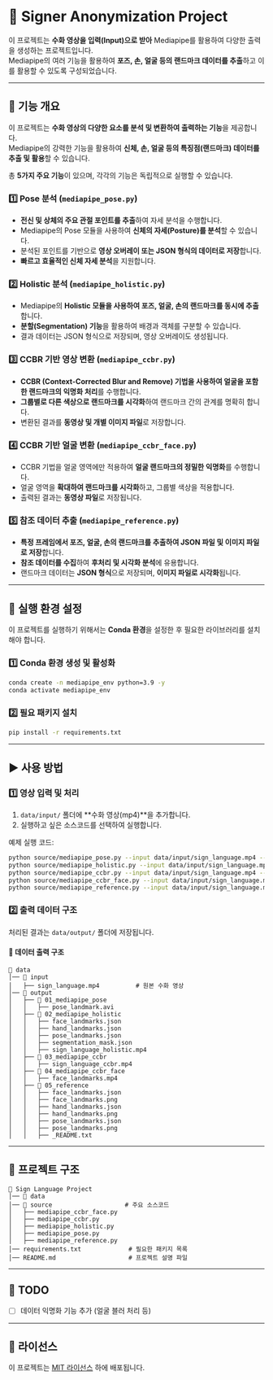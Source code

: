 # 🚀 Signer Anonymization Project

이 프로젝트는 **수화 영상을 입력(Input)으로 받아** Mediapipe를 활용하여 다양한 출력을 생성하는 프로젝트입니다.  
Mediapipe의 여러 기능을 활용하여 **포즈, 손, 얼굴 등의 랜드마크 데이터를 추출**하고 이를 활용할 수 있도록 구성되었습니다.

---

## 📌 기능 개요

이 프로젝트는 **수화 영상의 다양한 요소를 분석 및 변환하여 출력하는 기능**을 제공합니다.  
Mediapipe의 강력한 기능을 활용하여 **신체, 손, 얼굴 등의 특징점(랜드마크) 데이터를 추출 및 활용**할 수 있습니다.

총 **5가지 주요 기능**이 있으며, 각각의 기능은 독립적으로 실행할 수 있습니다.

### 1️⃣ **Pose 분석 (`mediapipe_pose.py`)**

- **전신 및 상체의 주요 관절 포인트를 추출**하여 자세 분석을 수행합니다.
- Mediapipe의 Pose 모듈을 사용하여 **신체의 자세(Posture)를 분석**할 수 있습니다.
- 분석된 포인트를 기반으로 **영상 오버레이 또는 JSON 형식의 데이터로 저장**합니다.
- **빠르고 효율적인 신체 자세 분석**을 지원합니다.

### 2️⃣ **Holistic 분석 (`mediapipe_holistic.py`)**

- Mediapipe의 **Holistic 모듈을 사용하여 포즈, 얼굴, 손의 랜드마크를 동시에 추출**합니다.
- **분할(Segmentation) 기능**을 활용하여 배경과 객체를 구분할 수 있습니다.
- 결과 데이터는 JSON 형식으로 저장되며, 영상 오버레이도 생성됩니다.

### 3️⃣ **CCBR 기반 영상 변환 (`mediapipe_ccbr.py`)**

- **CCBR (Context-Corrected Blur and Remove) 기법을 사용하여 얼굴을 포함한 랜드마크의 익명화 처리**를 수행합니다.
- **그룹별로 다른 색상으로 랜드마크를 시각화**하여 랜드마크 간의 관계를 명확히 합니다.
- 변환된 결과를 **동영상 및 개별 이미지 파일**로 저장합니다.

### 4️⃣ **CCBR 기반 얼굴 변환 (`mediapipe_ccbr_face.py`)**

- CCBR 기법을 얼굴 영역에만 적용하여 **얼굴 랜드마크의 정밀한 익명화**를 수행합니다.
- 얼굴 영역을 **확대하여 랜드마크를 시각화**하고, 그룹별 색상을 적용합니다.
- 출력된 결과는 **동영상 파일**로 저장됩니다.

### 5️⃣ **참조 데이터 추출 (`mediapipe_reference.py`)**

- **특정 프레임에서 포즈, 얼굴, 손의 랜드마크를 추출하여 JSON 파일 및 이미지 파일로 저장**합니다.
- **참조 데이터를 수집**하여 **후처리 및 시각화 분석**에 유용합니다.
- 랜드마크 데이터는 **JSON 형식**으로 저장되며, **이미지 파일로 시각화**됩니다.

---

## 🔧 실행 환경 설정

이 프로젝트를 실행하기 위해서는 **Conda 환경**을 설정한 후 필요한 라이브러리를 설치해야 합니다.

### 1️⃣ **Conda 환경 생성 및 활성화**

```bash
conda create -n mediapipe_env python=3.9 -y
conda activate mediapipe_env
```

### 2️⃣ **필요 패키지 설치**

```bash
pip install -r requirements.txt
```

---

## ▶ 사용 방법

### 1️⃣ **영상 입력 및 처리**

1. `data/input/` 폴더에 **수화 영상(mp4)**을 추가합니다.
2. 실행하고 싶은 소스코드를 선택하여 실행합니다.

예제 실행 코드:

```bash
python source/mediapipe_pose.py --input data/input/sign_language.mp4 --output data/output/mediapipe_pose_test
python source/mediapipe_holistic.py --input data/input/sign_language.mp4 --output data/output/mediapipe_holistic_test
python source/mediapipe_ccbr.py --input data/input/sign_language.mp4 --output data/output/mediapipe_ccbr_test
python source/mediapipe_ccbr_face.py --input data/input/sign_language.mp4 --output data/output/mediapipe_ccbr_face_test
python source/mediapipe_reference.py --input data/input/sign_language.mp4 --output data/output/mediapipe_reference_test
```

### 2️⃣ **출력 데이터 구조**

처리된 결과는 `data/output/` 폴더에 저장됩니다.

#### **📂 데이터 출력 구조**

```
📁 data
│── 📁 input
│   ├── sign_language.mp4          # 원본 수화 영상
│── 📁 output
│   ├── 📁 01_mediapipe_pose
│   │   ├── pose_landmark.avi
│   ├── 📁 02_mediapipe_holistic
│   │   ├── face_landmarks.json
│   │   ├── hand_landmarks.json
│   │   ├── pose_landmarks.json
│   │   ├── segmentation_mask.json
│   │   ├── sign_language_holistic.mp4
│   ├── 📁 03_mediapipe_ccbr
│   │   ├── sign_language_ccbr.mp4
│   ├── 📁 04_mediapipe_ccbr_face
│   │   ├── face_landmarks.mp4
│   ├── 📁 05_reference
│   │   ├── face_landmarks.json
│   │   ├── face_landmarks.png
│   │   ├── hand_landmarks.json
│   │   ├── hand_landmarks.png
│   │   ├── pose_landmarks.json
│   │   ├── pose_landmarks.png
│   │   ├── _README.txt
```

---

## 📂 프로젝트 구조

```
📁 Sign Language Project
│── 📁 data
│── 📁 source                    # 주요 소스코드
│   ├── mediapipe_ccbr_face.py
│   ├── mediapipe_ccbr.py
│   ├── mediapipe_holistic.py
│   ├── mediapipe_pose.py
│   ├── mediapipe_reference.py
│── requirements.txt             # 필요한 패키지 목록
│── README.md                    # 프로젝트 설명 파일
```

---

## 📌 TODO

- [ ] 데이터 익명화 기능 추가 (얼굴 블러 처리 등)

---

## 📜 라이선스

이 프로젝트는 [MIT 라이선스](LICENSE) 하에 배포됩니다.
